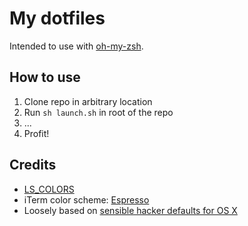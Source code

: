 # My dotfiles

Intended to use with [oh-my-zsh](https://github.com/robbyrussell/oh-my-zsh).

## How to use

1. Clone repo in arbitrary location
2. Run `sh launch.sh` in root of the repo
3. ...
4. Profit!

## Credits

* [LS_COLORS](https://github.com/trapd00r/LS_COLORS)
* iTerm color scheme: [Espresso](https://github.com/mbadolato/iTerm2-Color-Schemes/blob/master/schemes/Espresso.itermcolors)
* Loosely based on [sensible hacker defaults for OS X](https://github.com/mathiasbynens/dotfiles)